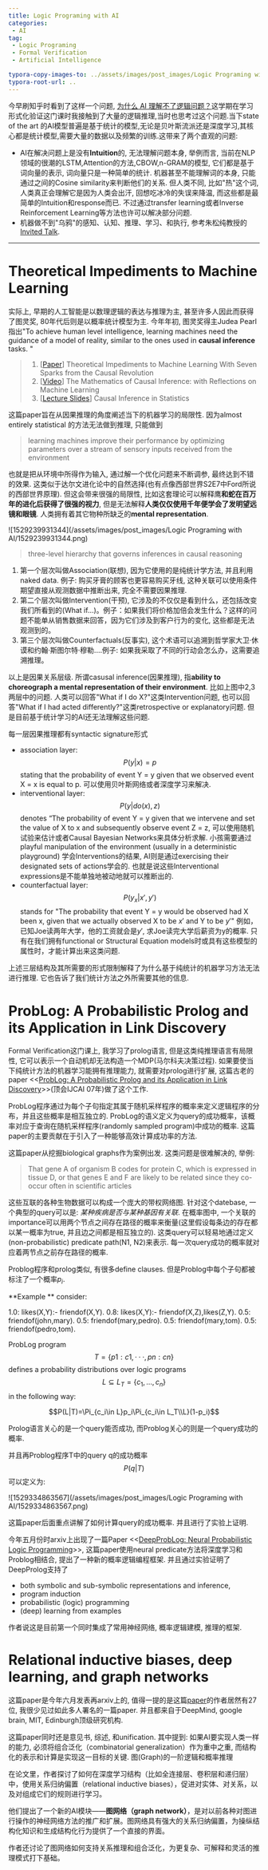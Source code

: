 ```yaml
---
title: Logic Programing with AI
categories:
 - AI
tag:
 - Logic Programing
 - Formal Verification
 - Artificial Intelligence

typora-copy-images-to: ../assets/images/post_images/Logic Programing with AI
typora-root-url: ..
---
```


今早刷知乎时看到了这样一个问题, [为什么 AI 理解不了逻辑问题？](https://www.zhihu.com/question/269017357/answer/347226738)这学期在学习形式化验证这门课时我接触到了大量的逻辑推理,当时也思考过这个问题.当下state of the art 的AI模型普遍是基于统计的模型,无论是贝叶斯流派还是深度学习,其核心都是统计模型,需要大量的数据以及频繁的训练.这带来了两个直观的问题:

* AI在解决问题上是没有**Intuition**的, 无法理解问题本身, 举例而言, 当前在NLP领域的很潮的LSTM,Attention的方法,CBOW,n-GRAM的模型, 它们都是基于词向量的表示, 词向量只是一种简单的统计. 机器甚至不能理解词的本身, 只能通过之间的Cosine similarity来判断他们的关系. 但人类不同, 比如"热"这个词, 人类真正会理解它是因为人类会出汗,  回想吃冰冷的失误来降温, 而这些都是最简单的Intuition和response而已. 不过通过transfer learning或者Inverse Reinforcement Learning等方法也许可以解决部分问题.
* 机器做不到"乌鸦"的感知、认知、推理、学习、和执行, 参考朱松纯教授的[Invited Talk](https://mp.weixin.qq.com/s/-wSYLu-XvOrsST8_KEUa-Q). 

-----

# Theoretical Impediments to Machine Learning

实际上, 早期的人工智能是以数理逻辑的表达与推理为主, 甚至许多人因此而获得了图灵奖, 80年代后则是以概率统计模型为主. 今年年初, 图灵奖得主Judea Pearl指出"To achieve human level intelligence, learning machines need the guidance of a model of reality, similar to the ones used in **causal inference** tasks. "

> 1. [[Paper](http://ftp.cs.ucla.edu/pub/stat_ser/r475.pdf)] Theoretical Impediments to Machine Learning With Seven Sparks from the Causal Revolution
> 2. [[Video](https://www.microsoft.com/en-us/research/video/plenary-2-the-mathematics-of-causal-inference-with-reflections-on-machine-learning/?from=http%3A%2F%2Fresearch.microsoft.com%2Fapps%2Fvideo%2Fdefault.aspx%3Fid%3D191888)] The Mathematics of Causal Inference: with Reflections on Machine Learning
> 3. [[Lecture Slides](http://bayes.cs.ucla.edu/jsm-august2016-bw.pdf)] Causal Inference in Statistics

这篇paper旨在从因果推理的角度阐述当下的机器学习的局限性. 因为almost entirely statistical 的方法无法做到推理, 只能做到

> learning machines improve their performance by optimizing parameters over a stream of sensory inputs received from the environment

也就是把从环境中所得作为输入, 通过解一个优化问题来不断调参, 最终达到不错的效果. 这类似于达尔文进化论中的自然选择(也有点像西部世界S2E7中Ford所说的西部世界原理). 但这会带来很强的局限性, 比如这套理论可以解释鹰**和蛇在百万年的进化后获得了很强的视力**, 但是无法解释**人类仅仅使用千年便学会了发明望远镜和眼镜**. 人类拥有着其它物种所缺乏的**mental representation**. 

![1529239931344](/assets/images/post_images/Logic Programing with AI/1529239931344.png)

> three-level hierarchy that governs inferences in causal reasoning

1. 第一个层次叫做Association(联想), 因为它使用的是纯统计学方法, 并且利用naked data. 例子: 购买牙膏的顾客也更容易购买牙线, 这种关联可以使用条件期望直接从观测数据中推断出来, 完全不需要因果推理.
2. 第二个层次叫做Intervention(干预), 它涉及的不仅仅是看到什么，还包括改变我们所看到的(What if...)。例子：如果我们将价格加倍会发生什么？这样的问题不能单从销售数据来回答，因为它们涉及到客户行为的变化, 这些都是无法观测到的。
3. 第三个层次叫做Counterfactuals(反事实), 这个术语可以追溯到哲学家大卫·休谟和约翰·斯图尔特·穆勒....例子: 如果我采取了不同的行动会怎么办，这需要追溯推理。

以上是因果关系层级. 所谓casusal inference(因果推理), 指**ability to choreograph a mental representation of their environment**. 比如上图中2,3 两层中的问题. 人类可以回答"What if I do X?"这类Intervention问题, 也可以回答"What if I had acted differently?"这类retrospective or explanatory问题. 但是目前基于统计学习的AI还无法理解这些问题.

每一层因果推理都有syntactic signature形式

* association layer: $$P(y|x) = p$$ stating that the probability of event Y = y given that we observed event X = x is equal to p. 可以使用贝叶斯网络或者深度学习来解决.
* interventional layer: $$P(y|do(x), z)$$  denotes “The probability of event Y = y given that we intervene and set the value of X to x and subsequently observe event Z = z, 可以使用随机试验来估计或者Causal Bayesian Networks来具体分析求解. 小孩需要通过playful manipulation of the environment (usually in a deterministic playground) 学会Interventions的结果, AI则是通过exercising their designated sets of actions学会的. 也就是说这些Interventional expressions是不能单独地被动地就可以推断出的.
* counterfactual layer: $$P(y_x|x\prime, y\prime)$$ stands for "The probability that event Y = y would be observed had X been x, given that we actually observed X to be $x\prime$ and Y to be $y\prime$" 例如，已知Joe读两年大学，他的工资就会是$y\prime$, 求Joe读完大学后薪资为y的概率. 只有在我们拥有functional or Structural Equation models时或具有这些模型的属性时，才能计算出来这类问题.

上述三层结构及其所需要的形式限制解释了为什么基于纯统计的机器学习方法无法进行推理. 它也告诉了我们统计方法之外所需要其他的信息.



# ProbLog: A Probabilistic Prolog and its Application in Link Discovery

Formal Verification这门课上, 我学习了prolog语言, 但是这类纯推理语言有局限性, 它可以表示一个自动机却无法构造一个MDP(马尔科夫决策过程). 如果要使当下纯统计方法的机器学习能拥有推理能力, 就需要对prolog进行扩展,  这篇古老的paper <<[ProbLog: A Probabilistic Prolog and its Application in Link Discovery](https://ijcai.org/Proceedings/07/Papers/397.pdf)>>(顶会IJCAI 07年)做了这个工作.

ProbLog程序通过为每个子句指定其属于随机采样程序的概率来定义逻辑程序的分布，并且这些概率是相互独立的. ProbLog的语义定义为query的成功概率，该概率对应于查询在随机采样程序(randomly sampled program)中成功的概率. 这篇paper的主要贡献在于引入了一种能够高效计算成功率的方法. 

这篇paper从挖掘biological graphs作为案例出发. 这类问题是很难解决的, 举例:

> That gene A of organism B codes for protein C, which is expressed in tissue D, or that genes E and F are likely to be related since they co-occur often in scientific articles

这些互联的各种生物数据可以构成一个庞大的带权网络图. 针对这个datebase, 一个典型的query可以是: *某种疾病是否与某种基因有关联*. 在概率图中, 一个关联的importance可以用两个节点之间存在路径的概率来衡量(这里假设每条边的存在都以某一概率为true, 并且边之间都是相互独立的). 这类query可以轻易地通过定义(non-probabilistic) predicate path(N1, N2)来表示. 每一次query成功的概率就对应着两节点之前存在路径的概率.

Problog程序和prolog类似, 有很多define clauses. 但是Problog中每个子句都被标注了一个概率$p_i$.

**Example **  consider:

1.0: likes(X,Y):- friendof(X,Y).
0.8: likes(X,Y):- friendof(X,Z),likes(Z,Y).
0.5: friendof(john,mary).
0.5: friendof(mary,pedro).
0.5: friendof(mary,tom).
0.5: friendof(pedro,tom).

ProbLog program $$T = \{p1 : c1, ··· ,pn : cn\}$$ defines a probability distributions over logic programs $$L\subseteq L_T=\{c_1,...,c_n\}$$ in the following way:

$$P(L|T)=\Pi_{c_i\in L}p_i\Pi_{c_i\in L_T\\L}(1-p_i)$$



Prolog语言关心的是一个query能否成功, 而Problog关心的则是一个query成功的概率. 

并且再Problog程序T中的query q的成功概率  $$P(q|T)$$  可以定义为:

![1529334863567](/assets/images/post_images/Logic Programing with AI/1529334863567.png)

这篇paper后面重点讲解了如何计算query的成功概率. 并且进行了实验上证明.

今年五月份时arxiv上出现了一篇Paper <<[DeepProbLog: Neural Probabilistic Logic Programming](https://arxiv.org/abs/1805.10872)>>, 这篇paper使用neural predicate方法将深度学习和Problog相结合, 提出了一种新的概率逻辑编程框架. 并且通过实验证明了DeepProlog支持了

* both symbolic and sub-symbolic representations and inference,
* program induction
* probabilistic (logic) programming
* (deep) learning from examples

作者说这是目前第一个同时集成了常用神经网络, 概率逻辑建模, 推理的框架.

# Relational inductive biases, deep learning, and graph networks

这篇paper是今年六月发表再arxiv上的, 值得一提的是这篇[paper](http://arxiv.org/abs/1806.01261)的作者居然有27位, 我很少见过如此多人署名的一篇paper. 并且都来自于DeepMind, google brain, MIT, Edinburgh顶级研究机构.

这篇paper同时还是意见书, 综述, 和unification. 其中提到: 如果AI要实现人类一样的能力, 必须将组合泛化（combinatorial generalization）作为重中之重, 而结构化的表示和计算是实现这一目标的关键. 图(Graph)的一阶逻辑和概率推理

在论文里，作者探讨了如何在深度学习结构（比如全连接层、卷积层和递归层）中，使用关系归纳偏置（relational inductive biases），促进对实体、对关系，以及对组成它们的规则进行学习。

他们提出了一个新的AI模块——**图网络（graph network）**，是对以前各种对图进行操作的神经网络方法的推广和扩展。图网络具有强大的关系归纳偏置，为操纵结构化知识和生成结构化行为提供了一个直接的界面。

作者还讨论了图网络如何支持关系推理和组合泛化，为更复杂、可解释和灵活的推理模式打下基础。

